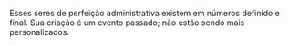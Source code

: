﻿Esses seres de perfeição administrativa existem em números definido e final. Sua criação é um evento passado; não estão sendo mais personalizados.